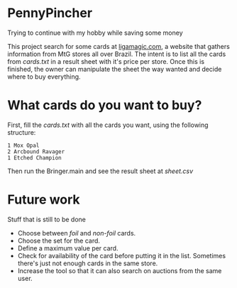 # PennyPincher
Trying to continue with my hobby while saving some money 

This project search for some cards at [ligamagic.com](www.ligamagic.com), a website that gathers information from MtG stores all over Brazil. The intent is to list all the cards from *cards.txt* in a result sheet with it's price per store. Once this is finished, the owner can manipulate the sheet the way wanted and decide where to buy everything.

# What cards do you want to buy?

First, fill the *cards.txt* with all the cards you want, using the following structure:

```
1 Mox Opal
2 Arcbound Ravager
1 Etched Champion
```

Then run the Bringer.main and see the result sheet at *sheet.csv* 

# Future work

Stuff that is still to be done

* Choose between *foil* and *non-foil* cards.
* Choose the set for the card.
* Define a maximum value per card.
* Check for availability of the card before putting it in the list. Sometimes there's just not enough cards in the same store.
* Increase the tool so that it can also search on auctions from the same user. 